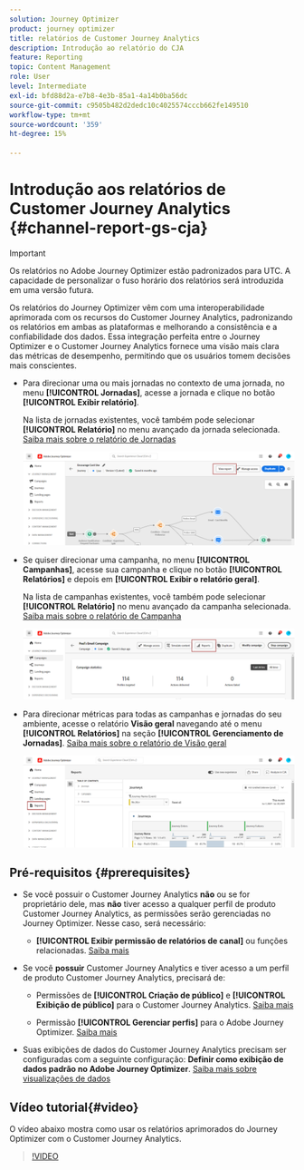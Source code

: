 ```yaml
---
solution: Journey Optimizer
product: journey optimizer
title: relatórios de Customer Journey Analytics
description: Introdução ao relatório do CJA
feature: Reporting
topic: Content Management
role: User
level: Intermediate
exl-id: bfd88d2a-e7b8-4e3b-85a1-4a14b0ba56dc
source-git-commit: c9505b482d2dedc10c4025574cccb662fe149510
workflow-type: tm+mt
source-wordcount: '359'
ht-degree: 15%

---
```


# Introdução aos relatórios de Customer Journey Analytics {#channel-report-gs-cja}

>[!IMPORTANT]
>
>Os relatórios no Adobe Journey Optimizer estão padronizados para UTC. A capacidade de personalizar o fuso horário dos relatórios será introduzida em uma versão futura.

Os relatórios do Journey Optimizer vêm com uma interoperabilidade aprimorada com os recursos do Customer Journey Analytics, padronizando os relatórios em ambas as plataformas e melhorando a consistência e a confiabilidade dos dados. Essa integração perfeita entre o Journey Optimizer e o Customer Journey Analytics fornece uma visão mais clara das métricas de desempenho, permitindo que os usuários tomem decisões mais conscientes.

* Para direcionar uma ou mais jornadas no contexto de uma jornada, no menu **[!UICONTROL Jornadas]**, acesse a jornada e clique no botão **[!UICONTROL Exibir relatório]**.

  Na lista de jornadas existentes, você também pode selecionar **[!UICONTROL Relatório]** no menu avançado da jornada selecionada. [Saiba mais sobre o relatório de Jornadas](journey-global-report-cja.md)

  ![](assets/gs-cja-report-3.png)

* Se quiser direcionar uma campanha, no menu **[!UICONTROL Campanhas]**, acesse sua campanha e clique no botão **[!UICONTROL Relatórios]** e depois em **[!UICONTROL Exibir o relatório geral]**.

  Na lista de campanhas existentes, você também pode selecionar **[!UICONTROL Relatório]** no menu avançado da campanha selecionada. [Saiba mais sobre o relatório de Campanha](campaign-global-report-cja.md)

  ![](assets/gs-cja-report-2.png)

* Para direcionar métricas para todas as campanhas e jornadas do seu ambiente, acesse o relatório **Visão geral** navegando até o menu **[!UICONTROL Relatórios]** na seção **[!UICONTROL Gerenciamento de Jornadas]**. [Saiba mais sobre o relatório de Visão geral](channel-report-cja.md)

  ![](assets/gs-cja-report-1.png)

## Pré-requisitos {#prerequisites}

* Se você possuir o Customer Journey Analytics **não** ou se for proprietário dele, mas **não** tiver acesso a qualquer perfil de produto Customer Journey Analytics, as permissões serão gerenciadas no Journey Optimizer. Nesse caso, será necessário:

   * **[!UICONTROL Exibir permissão de relatórios de canal]** ou funções relacionadas. [Saiba mais](../administration/permissions.md)

* Se você **possuir** Customer Journey Analytics e tiver acesso a um perfil de produto Customer Journey Analytics, precisará de:

   * Permissões de **[!UICONTROL Criação de público]** e **[!UICONTROL Exibição de público]** para o Customer Journey Analytics. [Saiba mais](https://experienceleague.adobe.com/en/docs/analytics-platform/using/technotes/access-control)

   * Permissão **[!UICONTROL Gerenciar perfis]** para o Adobe Journey Optimizer. [Saiba mais](../administration/permissions.md)

* Suas exibições de dados do Customer Journey Analytics precisam ser configuradas com a seguinte configuração: **Definir como exibição de dados padrão no Adobe Journey Optimizer**. [Saiba mais sobre visualizações de dados](https://experienceleague.adobe.com/en/docs/analytics-platform/using/cja-dataviews/create-dataview)

## Vídeo tutorial{#video}

O vídeo abaixo mostra como usar os relatórios aprimorados do Journey Optimizer com o Customer Journey Analytics.

>[!VIDEO](https://video.tv.adobe.com/v/3430413)